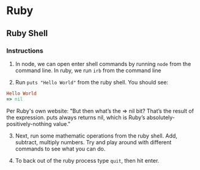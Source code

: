 # Ruby

## Ruby Shell

### Instructions

1. In node, we can open enter shell commands by running `node` from the command line. In ruby, we run `irb` from the command line

2. Run `puts "Hello World"` from the ruby shell. You should see:
```ruby
Hello World
=> nil
```
Per Ruby's own website: "But then what’s the => nil bit? That’s the result of the expression. puts always returns nil, which is Ruby’s absolutely-positively-nothing value."

3. Next, run some mathematic operations from the ruby shell. Add, subtract, multiply numbers. Try and play around with different commands to see what you can do.

4. To back out of the ruby process type `quit`, then hit enter.